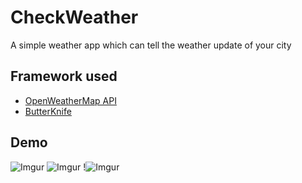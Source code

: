 # CheckWeather
A simple weather app which can tell the weather update of your city

## Framework used
- [OpenWeatherMap API](https://openweathermap.org/)
- [ButterKnife](https://github.com/JakeWharton/butterknife)

## Demo
![Imgur](http://i.imgur.com/CFiHDA0.png)
![Imgur](http://i.imgur.com/0VfTumr.png)
!![Imgur](http://i.imgur.com/PjrmVWz.png)
